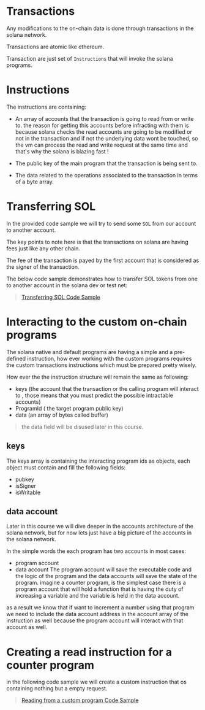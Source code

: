 # Transactions

Any modifications to the on-chain data is done through transactions in the solana network.

Transactions are atomic like ethereum.

Transaction are just set of `Instructions` that will invoke the solana programs.

# Instructions

The instructions are containing:

- An array of accounts that the transaction is going to read from or write to. the reason for getting this accounts before infracting with them is because solana checks the read accounts are going to be modified or not in the transaction and if not the underlying data wont be touched, so the vm can process the read and write request at the same time and that's why the solana is blazing fast !

- The public key of the main program that the transaction is being sent to.

- The data related to the operations associated to the transaction in terms of a byte array.

# Transferring SOL

In the provided code sample we will try to send some `SOL` from our account to another account.

The key points to note here is that the transactions on solana are having fees just like any other chain.

The fee of the transaction is payed by the first account that is considered as the signer of the transaction.

The below code sample demonstrates how to transfer SOL tokens from one to another account in the solana dev or test net: 

> [Transferring SOL Code Sample](./code_samples/ts_code_samples.md#transferring-sol) 



# Interacting to the custom on-chain programs

The solana native and default programs are having a simple and a pre-defined instruction, how ever working with the custom programs requires the custom transactions instructions which must be prepared pretty wisely.

How ever the the instruction structure will remain the same as following:

- keys (the account that the transaction or the calling program will interact to , those means that you must predict the possible intractable accounts) 
- ProgramId ( the target program public key)
- data (an array of bytes called buffer)

> the data field will be disused later in this course. 

## keys

The keys array is containing the interacting program ids as objects, each object must contain and fill the following fields:
- pubkey
- isSigner
- isWritable

## data account

Later in this course we will dive deeper in the accounts architecture of the solana network, but for now lets just have a big picture of the accounts in the solana network.

In the simple words the each program has two accounts in most cases: 
- program account 
- data account
The program account will save the executable code and the logic of the program and the data accounts will save the state of the program.
imagine a counter program, is the simplest case there is a program account that will hold a function that is having the duty of increasing a variable and the variable is held in the data account.

as a result we know that if want to increment a number using that program we need to include the data account address in the account array of the instruction as well because the program account will interact with that account as well.


# Creating a read instruction for a counter program 

in the following code sample we will create a custom instruction that os containing nothing but a empty request.

> [Reading from a custom program Code Sample](./code_samples/ts_code_samples.md#read-from-custom-program) 

